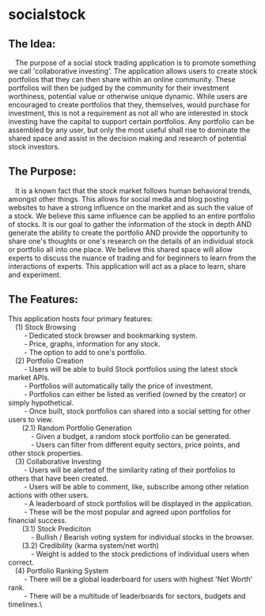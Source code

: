 # socialstock

## The Idea:
&emsp;The purpose of a social stock trading application is to promote something we call 'collaborative investing'.
The application allows users to create stock portfolios that they can then share within an online community. These portfolios will then be judged by the community for their investment worthiness, potential value or otherwise unique dynamic. While users are encouraged to create portfolios that they, themselves, would purchase for investment, this is not a requirement as not all who are interested in stock investing have the capital to support certain portfolios. Any portfolio can be assembled by any user, but only the most useful shall rise to dominate the shared space and assist in the decision making and research of potential stock investors.

## The Purpose:
&emsp;It is a known fact that the stock market follows human behavioral trends, amongst other things. This allows for social media and blog posting websites to have a strong influence on the market and as such the value of a stock. We believe this same influence can be applied to an entire portfolio of stocks. It is our goal to gather the information of the stock in depth AND generate the ability to create the portfolio AND provide the opportunity to share one's thoughts or one's research on the details of an individual stock or portfolio all into one place. We believe this shared space will allow experts to discuss the nuance of trading and for beginners to learn from the interactions of experts. This application will act as a place to learn, share and experiment.

## The Features:
  This application hosts four primary features:\
&emsp;(1) Stock Browsing\
&emsp;&emsp; - Dedicated stock browser and bookmarking system.\
&emsp;&emsp; - Price, graphs, information for any stock.\
&emsp;&emsp; - The option to add to one's portfolio.\
&emsp;(2) Portfolio Creation\
&emsp;&emsp; - Users will be able to build Stock portfolios using the latest stock market APIs.\
&emsp;&emsp; - Portfolios will automatically tally the price of investment.\
&emsp;&emsp; - Portfolios can either be listed as verified (owned by the creator) or simply hypothetical.\
&emsp;&emsp; - Once built, stock portfolios can shared into a social setting for other users to view.\
&emsp;&emsp;(2.1) Random Portfolio Generation\
&emsp;&emsp;&emsp; - Given a budget, a random stock portfolio can be generated.\
&emsp;&emsp;&emsp; - Users can filter from different equity sectors, price points, and other stock properties.\
&emsp;(3) Collaborative Investing\
&emsp;&emsp; - Users will be alerted of the similarity rating of their portfolios to others that have been created.\
&emsp;&emsp; - Users will be able to comment, like, subscribe among other relation actions with other users.\
&emsp;&emsp; - A leaderboard of stock portfolios will be displayed in the application.\
&emsp;&emsp; - These will be the most popular and agreed upon portfolios for financial success.\
&emsp;&emsp;(3.1) Stock Prediciton\
&emsp;&emsp;&emsp; - Bullish / Bearish voting system for individual stocks in the browser.\
&emsp;&emsp;(3.2) Credibility (karma system/net worth)\
&emsp;&emsp;&emsp; - Weight is added to the stock predictions of individual users when correct.\
&emsp;(4) Portfolio Ranking System\
&emsp;&emsp; - There will be a global leaderboard for users with highest 'Net Worth' rank.\
&emsp;&emsp; - There will be a multitude of leaderboards for sectors, budgets and timelines.\
